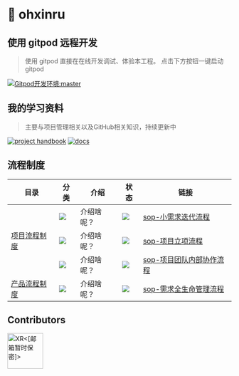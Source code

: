 # 👋 ohxinru


## 使用 gitpod 远程开发

> 使用 gitpod 直接在在线开发调试、体验本工程。
> 点击下方按钮一键启动 gitpod

[![Gitpod开发环境:master](https://gitpod.io/button/open-in-gitpod.svg)](https://gitpod.io/#https://github.com/ohxinru/ohxinru.github.io)

## 我的学习资料

> 主要与项目管理相关以及GitHub相关知识，持续更新中

  [![project handbook](https://img.shields.io/badge/feishu.wiki-项目知识库-blue)](https://lm4tvml1s9.feishu.cn/wiki/wikcnN5Of4tnXQp10akMIup3xFd)
  [![docs](https://img.shields.io/badge/docs.github.com-GitHub指南-brightgreen)](https://docs.github.com/en) 
 

## 流程制度

<table>
    <thead>
        <tr>
            <th>目录</th>
            <th>分类</th>
            <th>介绍</th>
            <th>状态</th>
            <th>链接</th>
        </tr>
    </thead>
    <tbody>
                    <tr>
            <!-- 项目流程制度 -->
                        <td rowspan="3">
              <a href="https://vikadata.feishu.cn/mindnotes/bmncngmMui72ekYXE71wntDgd3b">
                项目流程制度              </a>
            </td>
                        <td>
              <a href="https://vikadata.feishu.cn/mindnotes/bmncngmMui72ekYXE71wntDgd3b">
                <img src="https://img.shields.io/badge/1.1-小需求迭代流程-blue" />
              </a>
                                      <td>介绍啥呢？
            </td>
            </td>
                        <td>
              <a href="https://vikadata.feishu.cn/mindnotes/bmncngmMui72ekYXE71wntDgd3b">
                <img src="https://img.shields.io/badge/scrum-进行中-brightgreen" />
              </a>
            </td>
            </td>
            <td><a href="https://vikadata.feishu.cn/docs/doccnBiMuR6lHCne1RWfmU1OPob">sop-小需求迭代流程</a></td>
        </tr>
                                <tr>
                        <td>
              <a href="https://vikadata.feishu.cn/mindnotes/bmncngmMui72ekYXE71wntDgd3b">
                <img src="https://img.shields.io/badge/1.2-项目立项流程-blue" />
              </a>
            </td>
                                    <td>介绍啥呢？
            </td>
            <td>
              <a href="https://vikadata.feishu.cn/mindnotes/bmncngmMui72ekYXE71wntDgd3b">
                <img src="https://img.shields.io/badge/project-进行中-brightgreen" />
              </a>
            </td>
            <td><a href="https://vikadata.feishu.cn/mindnotes/bmncngmMui72ekYXE71wntDgd3b">sop-项目立项流程</a></td>
        </tr>
                                        <tr>
                        <td>
              <a href="https://vikadata.feishu.cn/mindnotes/bmncngmMui72ekYXE71wntDgd3b">
                <img src="https://img.shields.io/badge/1.3-项目团队内部协作流程-blue" />
              </a>
            </td>
                                    <td>介绍啥呢？
            </td>
            <td>
              <a href="https://vikadata.feishu.cn/mindnotes/bmncngmMui72ekYXE71wntDgd3b">
                <img src="https://img.shields.io/badge/teamwork-进行中-brightgreen" />
              </a>
            </td>
            <td><a href="https://vikadata.feishu.cn/mindnotes/bmncngmMui72ekYXE71wntDgd3b">sop-项目团队内部协作流程</a></td>
        </tr>
                                        <tr>
            <!-- 产品流程制度 -->
                        <td rowspan="1">
              <a href="https://vikadata.feishu.cn/mindnotes/bmncngmMui72ekYXE71wntDgd3b">
                产品流程制度              </a>
            </td>
                                    <td>
              <a href="https://vikadata.feishu.cn/mindnotes/bmncngmMui72ekYXE71wntDgd3b">
                <img src="https://img.shields.io/badge/2.1-需求全生命管理流程-blue" />
              </a>
            </td>
                                    <td>介绍啥呢？
            </td>
            <td>
              <a href="https://vikadata.feishu.cn/mindnotes/bmncngmMui72ekYXE71wntDgd3b">
                <img src="https://img.shields.io/badge/issues-进行中-brightgreen" />
              </a>
            </td>
            <td><a href="https://vikadata.feishu.cn/docs/doccnytf3K5ZYN6bkIR2kQeGpvh">sop-需求全生命管理流程</a></td>
        </tr>
            </tbody>
</table>

## Contributors
<a href="https://github.com/ohxinru"><img src="https://avatars.githubusercontent.com/u/100018047?v=4" title="XR<[邮箱暂时保密]>" width="80" height="80"></a> 